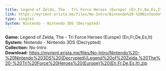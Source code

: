 ```yaml
---
title: Legend of Zelda, The - Tri Force Heroes (Europe) (En,Fr,De,Es,It)
link: https://myrient.erista.me/files/No-Intro/Nintendo%20-%20Nintendo%203DS%20(Decrypted)/Legend%20of%20Zelda,%20The%20-%20Tri%20Force%20Heroes%20(Europe)%20(En,Fr,De,Es,It).zip
type: single1
System: Nintendo - Nintendo 3DS (Decrypted)
---
```

<b>Game:</b> Legend of Zelda, The - Tri Force Heroes (Europe) (En,Fr,De,Es,It)<br>
<b>System:</b> Nintendo - Nintendo 3DS (Decrypted)<br>
<b>Collection:</b> No-Intro<br>
<b>Download:</b> https://myrient.erista.me/files/No-Intro/Nintendo%20-%20Nintendo%203DS%20(Decrypted)/Legend%20of%20Zelda,%20The%20-%20Tri%20Force%20Heroes%20(Europe)%20(En,Fr,De,Es,It).zip